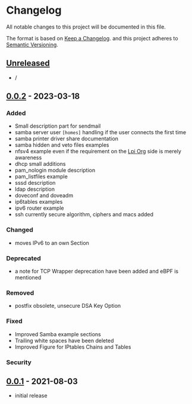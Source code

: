 # Changelog

All notable changes to this project will be documented in this file.

The format is based on [Keep a Changelog].
and this project adheres to [Semantic Versioning].

## [Unreleased]

- /

## [0.0.2] - 2023-03-18

### Added

- Small description part for sendmail
- samba server user `[homes]` handling if the user connects the first time
- samba printer driver share documentation
- samba hidden and veto files examples
- nfsv4 example even if the requirement on the [Lpi Org] side is merely awareness
- dhcp small additions
- pam_nologin module description
- pam_listfiles example
- sssd description
- ldap description
- doveconf and doveadm
- ip6tables examples
- ipv6 router example
- ssh currently secure algorithm, ciphers and macs added

### Changed
- moves IPv6 to an own Section

### Deprecated
- a note for TCP Wrapper deprecation have been added
  and eBPF is mentioned

### Removed
- postfix obsolete, unsecure DSA Key Option

### Fixed
- Improved Samba example sections
- Trailing white spaces have been deleted
- Improved Figure for IPtables Chains and Tables

### Security

## [0.0.1] - 2021-08-03

- initial release

<!-- Links -->
[keep a changelog]: https://keepachangelog.com/en/1.0.0/
[semantic versioning]: https://semver.org/spec/v2.0.0.html
[lpi org]: https://www.lpi.org/our-certifications/exam-202-objectives

<!-- Versions -->
[unreleased]: ttps://github.com/lpic2book/src/compare/v0.0.2...HEAD
[0.0.2]: https://github.com/lpic2book/src/compare/v0.0.1...v0.0.2
[0.0.1]: https://github.com/lpic2book/src/releases/tag/v0.0.1
